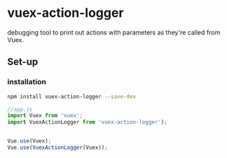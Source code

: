 # vuex-action-logger

debugging tool to print out actions with parameters as they're called from Vuex.

## Set-up

### installation
```bash
npm install vuex-action-logger --save-dev
```

```javascript
//app.js
import Vuex from 'vuex';
import VuexActionLogger from 'vuex-action-logger');


Vue.use(Vuex);
Vue.use(VuexActionLogger(Vuex));
```
